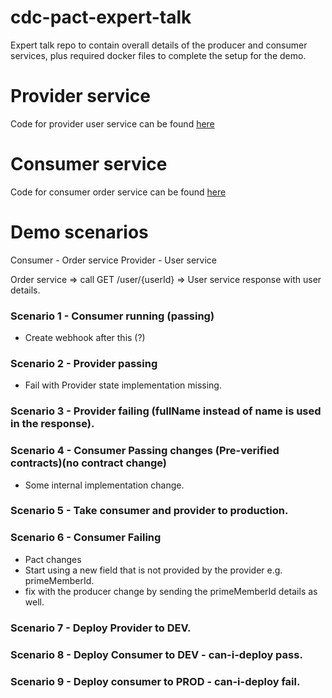 # cdc-pact-expert-talk
Expert talk repo to contain overall details of the producer and consumer services, plus required docker files to complete the setup for the demo.

# Provider service

Code for provider user service can be found [here](https://github.com/prashant-ee/user-service)

# Consumer service

Code for consumer order service can be found [here](https://github.com/prashant-ee/order-service)

# Demo scenarios

Consumer - Order service
Provider - User service

Order service => call GET /user/{userId} => User service response with user details.

### Scenario 1 - Consumer running (passing)
- Create webhook after this (?)

### Scenario 2 - Provider passing
 - Fail with Provider state implementation missing.

### Scenario 3 - Provider failing (fullName instead of name is used in the response).

### Scenario 4 - Consumer Passing changes (Pre-verified contracts)(no contract change)
- Some internal implementation change. 

### Scenario 5 - Take consumer and provider to production.

### Scenario 6 - Consumer Failing 
- Pact changes
- Start using a new field that is not provided by the provider e.g. primeMemberId.
- fix with the producer change by sending the primeMemberId details as well.

### Scenario 7 - Deploy Provider to DEV.

### Scenario 8 - Deploy Consumer to DEV - can-i-deploy pass.

### Scenario 9 - Deploy consumer to PROD - can-i-deploy fail. 
